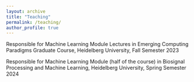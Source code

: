 ```yaml
---
layout: archive
title: "Teaching"
permalink: /teaching/
author_profile: true
---
```


Responsible for Machine Learning Module Lectures in Emerging Computing Paradigms Graduate Course, Heidelberg University, Fall Semester 2023

Responsible for Machine Learning Module (half of the course) in Biosignal Processing and Machine Learning, Heidelberg University, Spring Semester 2024
